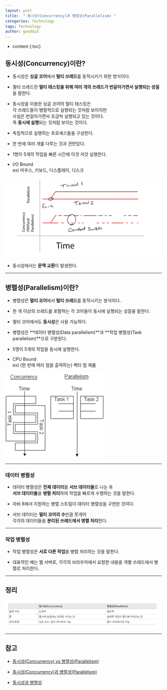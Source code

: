 ```yaml
---
layout: post
title:  " 동시성(Concurrency)과 병렬성(Parallelism) "
categories: Technology
tags: Technology
author: goodGid
---
```

* content
{:toc}

## 동시성(Concurrency)이란?

* 동시성은 **싱글 코어**에서 **멀티 쓰레드**를 동작시키기 위한 방식이다.

* 멀티 쓰레드란 **멀티 태스킹을 위해 여러 개의 쓰레드가 번갈아가면서 실행되는 성질**을 말한다. 

* 동시성을 이용한 싱글 코어의 멀티 태스킹은 <br> 각 쓰레드들이 병렬적으로 실행되는 것처럼 보이지만 <br> 사실은 번갈아가면서 조금씩 실행되고 있는 것이다. <br> 즉 **동시에 실행**되는 것처럼 보이는 것이다.

* 독립적으로 실행하는 프로세스들을 구성한다.

* 한 번에 여러 개를 다루는 것과 관련있다.

* 1명이 5개의 작업을 빠른 시간에 이것 저것 실행한다.

* I/O Bound <br> ex) 마우스, 키보드, 디스플레이, 디스크


![](/assets/img/posts/concurrency_vs_paraleelism_1.png)

* 동시성에서는 **문맥 교환**이 발생한다.










----

## 병렬성(Parallelism)이란?

* 병렬성은 **멀티 코어**에서 **멀티 쓰레드**를 동작시키는 방식이다.

* 한 개 이상의 쓰레드를 포함하는 각 코어들이 동시에 실행되는 성질을 말한다. 

* 멀티 코어에서도 **동시성**은 사용 가능하다.

* 병렬성은 **데이터 병렬성(Data parallelism)**과 **작업 병렬성(Task parallelism)**으로 구분된다.

* 5명이 5개의 작업을 동시에 실행한다.

* CPU Bound <br> ex) (한 번에 여러 점을 출력하는) 벡터 점 제품


![](/assets/img/posts/concurrency_vs_paraleelism_2.png)

---


### 데이터 병렬성

* 데이터 병렬성은 **전체 데이터**를 **서브 데이터들**로 나눈 후 <br> **서브 데이터들**을 **병렬 처리**하여 작업을 빠르게 수행하는 것을 말한다. 

* 자바 8에서 지원하는 병렬 스트림이 데이터 병렬성을 구현한 것이다. 

* 서브 데이터는 **멀티 코어의 수**만큼 쪼개어 <br> 각각의 데이터들을 **분리된 쓰레드에서 병렬 처리**한다.




---


### 작업 병렬성

* 작업 병렬성은 **서로 다른 작업**을 병렬 처리하는 것을 말한다. 

* 대표적인 예는 웹 서버로, 각각의 브라우저에서 요청한 내용을 개별 쓰레드에서 병렬로 처리한다.



---

## 정리


![](/assets/img/posts/concurrency_vs_paraleelism_3.png)


---

## 참고

* [동시성(Concurrency) vs 병렬성(Parallelism)](http://atin.tistory.com/567)

* [동시성(Concurrency)과 병렬성(Parallelism)](http://yolojeb.tistory.com/10)

* [동시성과 병렬성](http://ohgyun.com/741)
